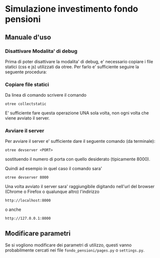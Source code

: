 # Simulazione investimento fondo pensioni

## Manuale d'uso

### Disattivare Modalita' di debug

Prima di poter disattivare la modalita' di debug, e' necessario copiare i file
statici (css e js) utilizzati da otree. Per farlo e' sufficiente seguire la
seguente procedura:

### Copiare file statici

Da linea di comando scrivere il comando

`otree collectstatic`

E' sufficiente fare questa operazione UNA sola volta, non ogni volta che viene
avviato il server.

### Avviare il server

Per avviare il server e' sufficiente dare il seguente comando (da terminale):

`otree devserver <PORT>`

sostituendo il numero di porta con quello desiderato (tipicamente 8000).

Quindi ad esempio in quel caso il comando sara'

`otree devserver 8000`

Una volta avviato il server sara' raggiungibile digitando nell'url del browser
(Chrome o Firefox o qualunque altro) l'indirizzo

`http://localhost:8000`

o anche 

`http://127.0.0.1:8000`

## Modificare parametri

Se si vogliono modificare dei parametri di utilizzo, questi vanno probabilmente
cercati nei file `fondo_pensioni/pages.py` o `settings.py`.
